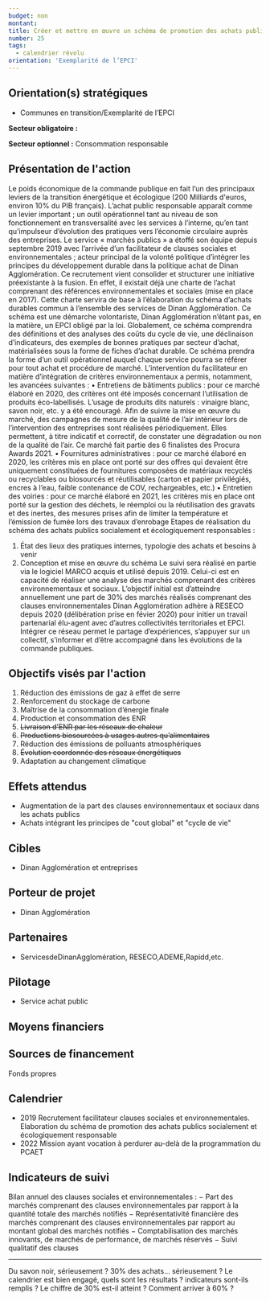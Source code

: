```yaml
---
budget: non
montant:
title: Créer et mettre en œuvre un schéma de promotion des achats publics socialement et écologiquement responsables
number: 25
tags:
  - calendrier révolu
orientation: 'Exemplarité de l’EPCI'
---
```


## Orientation(s) stratégiques

- Communes en transition/Exemplarité de l’EPCI

**Secteur obligatoire :**

**Secteur optionnel :** Consommation responsable

## Présentation de l'action

Le poids économique de la commande publique en fait l’un des principaux leviers de la transition énergétique et écologique (200 Milliards d'euros, environ 10% du PIB français). L’achat public responsable apparaît comme un levier important ; un outil opérationnel tant au niveau de son fonctionnement en transversalité avec les services à l’interne, qu’en tant qu’impulseur d’évolution des pratiques vers l’économie circulaire auprès des entreprises.
Le service « marchés publics » a étoffé son équipe depuis septembre 2019 avec l’arrivée d’un facilitateur de clauses sociales et environnementales ; acteur principal de la volonté politique d’intégrer les principes du développement durable dans la politique achat de Dinan Agglomération.
Ce recrutement vient consolider et structurer une initiative préexistante à la fusion. En effet, il existait déjà une charte de l’achat comprenant des références environnementales et sociales (mise en place en 2017). Cette charte servira de base à l’élaboration du schéma d’achats durables commun à l’ensemble des services de Dinan Agglomération. Ce schéma est une démarche volontariste, Dinan Agglomération n’étant pas, en la matière, un EPCI obligé par la loi.
Globalement, ce schéma comprendra des définitions et des analyses des coûts du cycle de vie, une déclinaison d’indicateurs, des exemples de bonnes pratiques par secteur d’achat, matérialisées sous la forme de fiches d’achat durable. Ce schéma prendra la forme d’un outil opérationnel auquel chaque service pourra se référer pour tout achat et procédure de marché.
L’intervention du facilitateur en matière d’intégration de critères environnementaux a permis, notamment, les avancées suivantes :
• Entretiens de bâtiments publics : pour ce marché élaboré en 2020, des critères ont été imposés concernant l’utilisation de produits éco-labellisés. L’usage de produits dits naturels : vinaigre blanc, savon noir, etc. y a été encouragé. Afin de suivre la mise en œuvre du marché, des campagnes de mesure de la qualité de l’air intérieur lors de l’intervention des entreprises sont réalisées périodiquement. Elles permettent, à titre indicatif et correctif, de constater une dégradation ou non de la qualité de l’air. Ce marché fait partie des 6 finalistes des Procura Awards 2021.
• Fournitures administratives : pour ce marché élaboré en 2020, les critères mis en place ont porté sur des offres qui devaient être uniquement constituées de fournitures composées de matériaux recyclés ou recyclables ou biosourcés et réutilisables (carton et papier privilégiés, encres à l’eau, faible contenance de COV, rechargeables, etc.)
• Entretien des voiries : pour ce marché élaboré en 2021, les critères mis en place ont porté sur la gestion des déchets, le réemploi ou la réutilisation des gravats et des inertes, des mesures prises afin de limiter la température et l’émission de fumée lors des travaux d’enrobage
Etapes de réalisation du schéma des achats publics socialement et écologiquement responsables :
1. État des lieux des pratiques internes, typologie des achats et besoins à venir
2. Conception et mise en œuvre du schéma
Le suivi sera réalisé en partie via le logiciel MARCO acquis et utilisé depuis 2019. Celui-ci est
en capacité de réaliser une analyse des marchés comprenant des critères environnementaux et sociaux.
L’objectif initial est d’atteindre annuellement une part de 30% des marchés réalisés comprenant des clauses environnementales
Dinan Agglomération adhère à RESECO depuis 2020 (délibération prise en févier 2020) pour initier un travail partenarial élu-agent avec d’autres collectivités territoriales et EPCI. Intégrer ce réseau permet le partage d’expériences, s’appuyer sur un collectif, s’informer et d’être accompagné dans les évolutions de la commande publiques.

## Objectifs visés par l'action

1. Réduction des émissions de gaz à effet de serre
2. Renforcement du stockage de carbone
3. Maîtrise de la consommation d’énergie finale
4. Production et consommation des ENR
5. ~~Livraison d’ENR par les réseaux de chaleur~~
6. ~~Productions biosourcées à usages autres qu’alimentaires~~
7. Réduction des émissions de polluants atmosphériques
8. ~~Évolution coordonnée des réseaux énergétiques~~
9. Adaptation au changement climatique

## Effets attendus

- Augmentation de la part des clauses environnementaux et sociaux dans les achats publics
- Achats intégrant les principes de "cout global" et "cycle de vie"

## Cibles

- Dinan Agglomération et entreprises

## Porteur de projet

- Dinan Agglomération

## Partenaires

- ServicesdeDinanAgglomération, RESECO,ADEME,Rapidd,etc.

## Pilotage

- Service achat public

## Moyens financiers



## Sources de financement

Fonds propres

## Calendrier

- 2019 Recrutement facilitateur clauses sociales et environnementales. Elaboration du schéma de promotion des achats publics socialement et écologiquement responsable
- 2022 Mission ayant vocation à perdurer au-delà de la programmation du PCAET

## Indicateurs de suivi

Bilan annuel des clauses sociales et environnementales :
− Part des marchés comprenant des clauses environnementales par rapport à la quantité totale des marchés notifiés
− Représentativité financière des marchés comprenant des clauses environnementales par rapport au montant global des marchés notifiés
− Comptabilisation des marchés innovants, de marchés de performance, de marchés réservés
− Suivi qualitatif des clauses

---
Du savon noir, sérieusement ?
30% des achats… sérieusement ?
Le calendrier est bien engagé, quels sont les résultats ? indicateurs sont-ils remplis ?
Le chiffre de 30% est-il atteint ? Comment arriver à 60% ?
